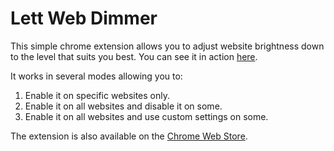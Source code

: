 # Lett Web Dimmer

This simple chrome extension allows you to adjust website brightness down to the level that suits you best. You can see it in action [here][website].

It works in several modes allowing you to:
1. Enable it on specific websites only.
2. Enable it on all websites and disable it on some.
3. Enable it on all websites and use custom settings on some.

The extension is also available on the [Chrome Web Store][cws].

[website]: https://lett.app/web-dimmer
[cws]: https://chrome.google.com/webstore/detail/lett-web-dimmer/bccgllhmbjhkaapbjfgbmeggjcpdhnbp